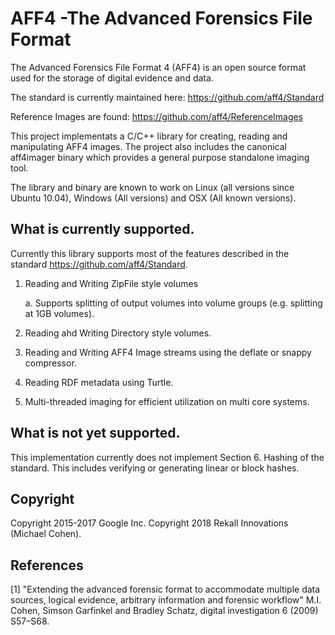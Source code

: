 # AFF4 -The Advanced Forensics File Format

The Advanced Forensics File Format 4 (AFF4) is an open source format
used for the storage of digital evidence and data.

The standard is currently maintained here:
https://github.com/aff4/Standard

Reference Images are found:
https://github.com/aff4/ReferenceImages

This project implementats a C/C++ library for creating, reading and
manipulating AFF4 images. The project also includes the canonical
aff4imager binary which provides a general purpose standalone imaging
tool.

The library and binary are known to work on Linux (all versions since
Ubuntu 10.04), Windows (All versions) and OSX (All known versions).


## What is currently supported.

Currently this library supports most of the features described in the
standard https://github.com/aff4/Standard.

1. Reading and Writing ZipFile style volumes

   a. Supports splitting of output volumes into volume groups
      (e.g. splitting at 1GB volumes).

2. Reading ahd Writing Directory style volumes.

3. Reading and Writing AFF4 Image streams using the deflate or snappy
   compressor.

4. Reading RDF metadata using Turtle.

5. Multi-threaded imaging for efficient utilization on multi core
   systems.


## What is not yet supported.

This implementation currently does not implement Section 6. Hashing of
the standard. This includes verifying or generating linear or block
hashes.

## Copyright

Copyright 2015-2017 Google Inc.
Copyright 2018 Rekall Innovations (Michael Cohen).

## References

[1] "Extending the advanced forensic format to accommodate multiple data sources,
logical evidence, arbitrary information and forensic workflow" M.I. Cohen,
Simson Garfinkel and Bradley Schatz, digital investigation 6 (2009) S57–S68.
